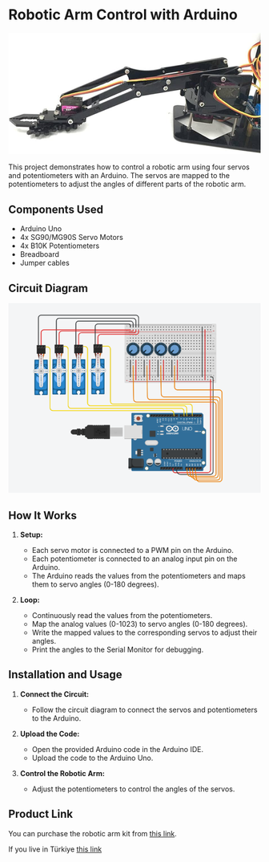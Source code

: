 # Robotic Arm Control with Arduino
![Representative photo](media/representative-photo.jpg)

This project demonstrates how to control a robotic arm using four servos and potentiometers with an Arduino. The servos are mapped to the potentiometers to adjust the angles of different parts of the robotic arm.


## Components Used

- Arduino Uno
- 4x SG90/MG90S Servo Motors
- 4x B10K Potentiometers
- Breadboard
- Jumper cables

## Circuit Diagram

![Circuit Diagram](media/Arduino-4-Axis-Robotic-Arm-Control-Image-Schematics.png)


## How It Works

1. **Setup:**
   - Each servo motor is connected to a PWM pin on the Arduino.
   - Each potentiometer is connected to an analog input pin on the Arduino.
   - The Arduino reads the values from the potentiometers and maps them to servo angles (0-180 degrees).

2. **Loop:**
   - Continuously read the values from the potentiometers.
   - Map the analog values (0-1023) to servo angles (0-180 degrees).
   - Write the mapped values to the corresponding servos to adjust their angles.
   - Print the angles to the Serial Monitor for debugging.

## Installation and Usage

1. **Connect the Circuit:**
   - Follow the circuit diagram to connect the servos and potentiometers to the Arduino.

2. **Upload the Code:**
   - Open the provided Arduino code in the Arduino IDE.
   - Upload the code to the Arduino Uno.

3. **Control the Robotic Arm:**
   - Adjust the potentiometers to control the angles of the servos.

## Product Link

You can purchase the robotic arm kit from [this link](https://www.amazon.com/Robot-Acrylic-Rotating-Mechanical-Arduino/dp/B09SFFVDPH/ref=sr_1_9?crid=2YBWR6COI4LOG&dib=eyJ2IjoiMSJ9.tj97t4e_zbZp7634PlclYbWkkwRWUpNQJ0vFUBg2KQFCXnirG3YPHdqIBrVJomsIS1LLsMyveMDUULT9VWVl_jmNXC7LmrSWrLjvdaahRhIGo3FNO_DS9YfDM5o2YgoZKmd6MHgu-mGlNPNYgXLCVcA6UofhgQfrHzkpzFhpLQzOseMQ8RS6k7trkTsp93gPChIX_8bOvFDmt2T9ru6wT32IHJ1ZUEZrcLuFbMQ0QW8AwG0JQvKm5ZtcCyE9pDY798GQOt8ZAXfMq5tAUL_lU-MNoVEMXIMh-9gX9bg730s.-hr1hpaMwQdxd8sBXszRbe2h4-nW_JyXRdZxYY4g6rg&dib_tag=se&keywords=robot+arm+arduino&qid=1719349776&sprefix=Robotic+Arm+Arduino%2Caps%2C227&sr=8-9).

If you live in Türkiye [this link](https://www.robotistan.com/pleksi-robot-kol-arduino-uyumlu) 
